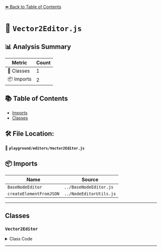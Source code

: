 [⬅️ Back to Table of Contents](../../index.md)

# 📄 `Vector2Editor.js`

## 📊 Analysis Summary

| Metric | Count |
|--------|-------|
| 🧱 Classes | 1 |
| 📦 Imports | 2 |

## 📚 Table of Contents

- [Imports](#imports)
- [Classes](#classes)

## 🛠️ File Location:
📂 **`playground/editors/Vector2Editor.js`**

## 📦 Imports

| Name | Source |
|------|--------|
| `BaseNodeEditor` | `../BaseNodeEditor.js` |
| `createElementFromJSON` | `../NodeEditorUtils.js` |


---

## Classes

### `Vector2Editor`

<details><summary>Class Code</summary>

```ts
export class Vector2Editor extends BaseNodeEditor {

	constructor() {

		const { element, inputNode } = createElementFromJSON( {
			inputType: 'vec2',
			inputConnection: false
		} );

		super( 'Vector 2', inputNode );

		element.addEventListener( 'changeInput', () => this.invalidate() );

		this.add( element );


	}

}
```
</details>


---